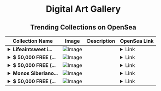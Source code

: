 <div align="center">

# Digital Art Gallery

## Trending Collections on OpenSea

| Collection Name                       | Image                                                                                     | Description                       | OpenSea Link                                                                                          |
|---------------------------------------|-------------------------------------------------------------------------------------------|-----------------------------------|--------------------------------------------------------------------------------------------------------|
| **<details><summary>Lifeaintsweet i...</summary>Lifeaintsweet introduction</details>** | ![Image](https://i.seadn.io/s/raw/files/472f36d0d9c2bb6a0acef2e9dd10ec88.png?w=500&auto=format?w=200&auto=format) |  | <details><summary>Link</summary>[Lifeaintsweet introduction](https://opensea.io/collection/lifeaintsweet-introduction)</details> |
| **<details><summary>$ 50,000 FREE (...</summary>$ 50,000 FREE (mebounty.io)</details>** | ![Image](https://i.seadn.io/s/raw/files/831b66aa919c8a75d19516f6fbb8d62c.png?w=500&auto=format?w=200&auto=format) |  | <details><summary>Link</summary>[$ 50,000 FREE (mebounty.io)](https://opensea.io/collection/50000-free-mebounty-io-2345)</details> |
| **<details><summary>$ 50,000 FREE (...</summary>$ 50,000 FREE (mebounty.io)</details>** | ![Image](https://i.seadn.io/s/raw/files/e8e37cfe1b6a344df2cc4b3cb1e06a8f.png?w=500&auto=format?w=200&auto=format) |  | <details><summary>Link</summary>[$ 50,000 FREE (mebounty.io)](https://opensea.io/collection/50000-free-mebounty-io-2344)</details> |
| **<details><summary>Monos Siberiano...</summary>Monos Siberianos</details>** | ![Image](https://i.seadn.io/s/raw/files/6ee4c00c6cea223a26c150898af3cfd3.png?w=500&auto=format?w=200&auto=format) |  | <details><summary>Link</summary>[Monos Siberianos](https://opensea.io/collection/monos-siberianos)</details> |
| **<details><summary>$ 50,000 FREE (...</summary>$ 50,000 FREE (mebounty.io)</details>** | ![Image](https://i.seadn.io/s/raw/files/12416c45889eb4af99a0d193908f1fe9.png?w=500&auto=format?w=200&auto=format) |  | <details><summary>Link</summary>[$ 50,000 FREE (mebounty.io)](https://opensea.io/collection/50000-free-mebounty-io-2343)</details> |

</div>